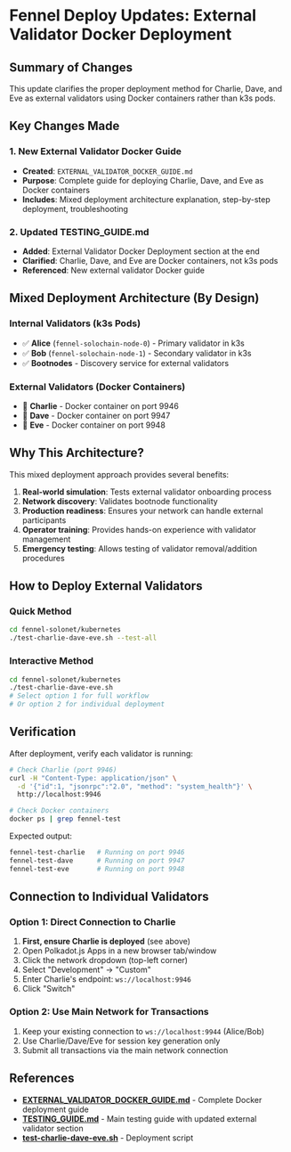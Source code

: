 # Fennel Deploy Updates: External Validator Docker Deployment

## Summary of Changes

This update clarifies the proper deployment method for Charlie, Dave, and Eve as external validators using Docker containers rather than k3s pods.

## Key Changes Made

### 1. New External Validator Docker Guide
- **Created**: `EXTERNAL_VALIDATOR_DOCKER_GUIDE.md`
- **Purpose**: Complete guide for deploying Charlie, Dave, and Eve as Docker containers
- **Includes**: Mixed deployment architecture explanation, step-by-step deployment, troubleshooting

### 2. Updated TESTING_GUIDE.md
- **Added**: External Validator Docker Deployment section at the end
- **Clarified**: Charlie, Dave, and Eve are Docker containers, not k3s pods
- **Referenced**: New external validator Docker guide

## Mixed Deployment Architecture (By Design)

### Internal Validators (k3s Pods)
- ✅ **Alice** (`fennel-solochain-node-0`) - Primary validator in k3s
- ✅ **Bob** (`fennel-solochain-node-1`) - Secondary validator in k3s
- ✅ **Bootnodes** - Discovery service for external validators

### External Validators (Docker Containers)
- 🐳 **Charlie** - Docker container on port 9946
- 🐳 **Dave** - Docker container on port 9947  
- 🐳 **Eve** - Docker container on port 9948

## Why This Architecture?

This mixed deployment approach provides several benefits:

1. **Real-world simulation**: Tests external validator onboarding process
2. **Network discovery**: Validates bootnode functionality  
3. **Production readiness**: Ensures your network can handle external participants
4. **Operator training**: Provides hands-on experience with validator management
5. **Emergency testing**: Allows testing of validator removal/addition procedures

## How to Deploy External Validators

### Quick Method
```bash
cd fennel-solonet/kubernetes
./test-charlie-dave-eve.sh --test-all
```

### Interactive Method
```bash
cd fennel-solonet/kubernetes
./test-charlie-dave-eve.sh
# Select option 1 for full workflow
# Or option 2 for individual deployment
```

## Verification

After deployment, verify each validator is running:

```bash
# Check Charlie (port 9946)
curl -H "Content-Type: application/json" \
  -d '{"id":1, "jsonrpc":"2.0", "method": "system_health"}' \
  http://localhost:9946

# Check Docker containers
docker ps | grep fennel-test
```

Expected output:
```bash
fennel-test-charlie   # Running on port 9946
fennel-test-dave      # Running on port 9947  
fennel-test-eve       # Running on port 9948
```

## Connection to Individual Validators

### Option 1: Direct Connection to Charlie
1. **First, ensure Charlie is deployed** (see above)
2. Open Polkadot.js Apps in a new browser tab/window
3. Click the network dropdown (top-left corner)
4. Select "Development" → "Custom"
5. Enter Charlie's endpoint: `ws://localhost:9946`
6. Click "Switch"

### Option 2: Use Main Network for Transactions
1. Keep your existing connection to `ws://localhost:9944` (Alice/Bob)
2. Use Charlie/Dave/Eve for session key generation only
3. Submit all transactions via the main network connection

## References

- **[EXTERNAL_VALIDATOR_DOCKER_GUIDE.md](EXTERNAL_VALIDATOR_DOCKER_GUIDE.md)** - Complete Docker deployment guide
- **[TESTING_GUIDE.md](TESTING_GUIDE.md)** - Main testing guide with updated external validator section
- **[test-charlie-dave-eve.sh](fennel-solonet/kubernetes/test-charlie-dave-eve.sh)** - Deployment script 